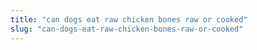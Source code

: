 ```yaml
---
title: "can dogs eat raw chicken bones raw or cooked"
slug: "can-dogs-eat-raw-chicken-bones-raw-or-cooked"
---
```


